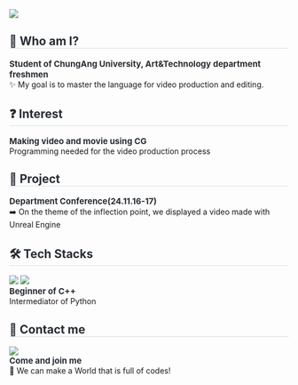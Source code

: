 <div align= "left">
    <div style="text-align: left;"> 
    <img src="https://capsule-render.vercel.app/api?type=waving&color=fff2b3&height=120&text=Welcome%20🐥&animation=&fontColor=1c2931&fontSize=30" />
    </div>
    <div style="text-align: left;"> 
    <h2 style="border-bottom: 1px solid #d8dee4; color: #282d33;"> 🤔 Who am I? </h2>  
    <div style="font-weight: 700; font-size: 15px; text-align: left; color: #282d33;"> Student of ChungAng University, Art&Technology department freshmen </div> 
    </div> ✨ My goal is to master the language for video production and editing.
    </div>
    <div style="text-align: left;"> 
    <h2 style="border-bottom: 1px solid #d8dee4; color: #282d33;"> ❓ Interest </h2>  
    <div style="font-weight: 700; font-size: 15px; text-align: left; color: #282d33;"> Making video and movie using CG </div> Programming needed for the video production process </div> 
    </div>
    <div style="text-align: left;">
    <h2 style="border-bottom: 1px solid #d8dee4; color: #282d33;"> 🏫 Project </h2> 
    <div style="font-weight: 700; font-size: 15px; text-align: left; color: #282d33;"> Department Conference(24.11.16-17) </div> ➡️ On the theme of the inflection point, we displayed a video made with Unreal Engine
          </div>
    <div style="text-align: left;">
    <h2 style="border-bottom: 1px solid #d8dee4; color: #282d33;"> 🛠️ Tech Stacks </h2> 
    <div style="margin: ; text-align: left;" "text-align: left;"> <img src="https://img.shields.io/badge/C++-00599C?style=for-the-badge&logo=C%2B%2B&logoColor=white">
          <img src="https://img.shields.io/badge/Python-3776AB?style=for-the-badge&logo=Python&logoColor=white">
          </div>
    <div style="font-weight: 700; font-size: 15px; text-align: left; color: #282d33;"> Beginner of C++ </div> Intermediator of Python </div>
    </div>
    </div>
    <div style="text-align: left;">
    <h2 style="border-bottom: 1px solid #d8dee4; color: #282d33;"> 📧 Contact me </h2>
    <div style="text-align: left;"> <a href=mailto:https://mail.google.com/mail/u/0/#inbox> <img src="https://img.shields.io/badge/Gmail-EA4335?style=for-the-badge&logo=Gmail&logoColor=white&link=mailto:https://mail.google.com/mail/u/0/#inbox"> </a>
          </div>  
    <div style="font-weight: 700; font-size: 15px; text-align: left; color: #282d33;"> Come and join me </div> 💐 We can make a World that is full of codes! </div>
    </div>
    <div style="text-align: left;">  </div> 
    </div>
    
